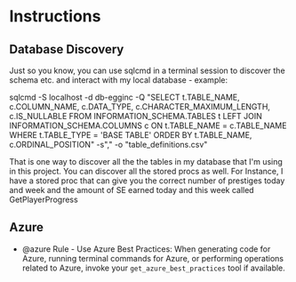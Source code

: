 # Instructions

## Database Discovery

Just so you know, you can use sqlcmd in a terminal session to discover the schema etc. and interact with my local database - example:

sqlcmd -S localhost -d db-egginc -Q "SELECT t.TABLE_NAME, c.COLUMN_NAME, c.DATA_TYPE, c.CHARACTER_MAXIMUM_LENGTH, c.IS_NULLABLE FROM INFORMATION_SCHEMA.TABLES t LEFT JOIN INFORMATION_SCHEMA.COLUMNS c ON t.TABLE_NAME = c.TABLE_NAME WHERE t.TABLE_TYPE = 'BASE TABLE' ORDER BY t.TABLE_NAME, c.ORDINAL_POSITION" -s"," -o "table_definitions.csv"

That is one way to discover all the the tables in my database that I'm using in this project. You can discover all the stored procs as well. For Instance, I have a stored proc that can give you the correct number of prestiges today and week and the amount of SE earned today and this week called GetPlayerProgress

## Azure

- @azure Rule - Use Azure Best Practices: When generating code for Azure, running terminal commands for Azure, or performing operations related to Azure, invoke your `get_azure_best_practices` tool if available.
